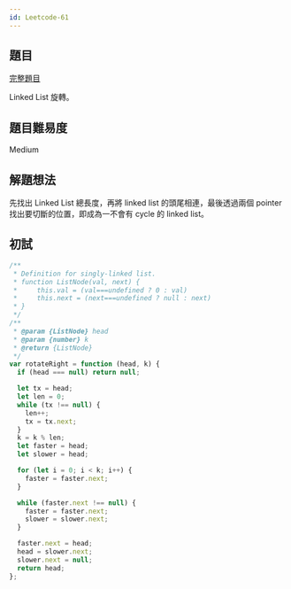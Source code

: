 ```yaml
---
id: Leetcode-61
---
```


## 題目

[完整題目](https://leetcode.com/problems/rotate-list/)

Linked List 旋轉。

## 題目難易度

Medium

## 解題想法

先找出 Linked List 總長度，再將 linked list 的頭尾相連，最後透過兩個 pointer 找出要切斷的位置，即成為一不會有 cycle 的 linked list。

## 初試

```javascript
/**
 * Definition for singly-linked list.
 * function ListNode(val, next) {
 *     this.val = (val===undefined ? 0 : val)
 *     this.next = (next===undefined ? null : next)
 * }
 */
/**
 * @param {ListNode} head
 * @param {number} k
 * @return {ListNode}
 */
var rotateRight = function (head, k) {
  if (head === null) return null;

  let tx = head;
  let len = 0;
  while (tx !== null) {
    len++;
    tx = tx.next;
  }
  k = k % len;
  let faster = head;
  let slower = head;

  for (let i = 0; i < k; i++) {
    faster = faster.next;
  }

  while (faster.next !== null) {
    faster = faster.next;
    slower = slower.next;
  }

  faster.next = head;
  head = slower.next;
  slower.next = null;
  return head;
};
```
